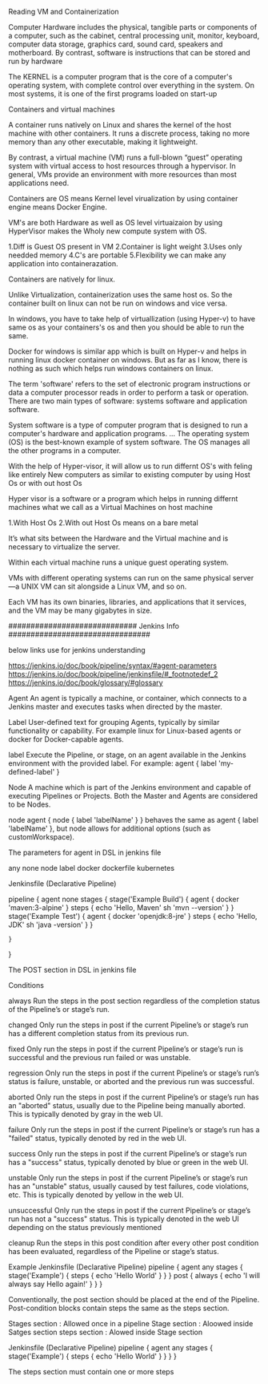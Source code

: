 Reading VM and Containerization

Computer Hardware includes the physical, tangible parts or components of a computer, such as the cabinet, central processing unit, monitor, keyboard, computer data storage, graphics card, sound card, speakers and motherboard. By contrast, software is instructions that can be stored and run by hardware

The KERNEL is a computer program that is the core of a computer's operating system, with complete control over everything in the system. On most systems, it is one of the first programs loaded on start-up

Containers and virtual machines

A container runs natively on Linux and shares the kernel of the host machine with other containers. It runs a discrete process, taking no more memory than any other executable, making it lightweight.

By contrast, a virtual machine (VM) runs a full-blown “guest” operating system with virtual access to host resources through a hypervisor. In general, VMs provide an environment with more resources than most applications need.

Containers are  OS means Kernel level virualization by using container engine means Docker Engine.

VM's are both Hardware as well as OS level virtuaizaion by using HyperVisor makes the Wholy new compute system with OS.

1.Diff is Guest OS present in VM
2.Container is light weight 
3.Uses only needded memory 
4.C's are portable
5.Flexibility we can make any application into containerazation.

Containers are natively for linux.

Unlike Virtualization, containerization uses the same host os. So the container built on linux can not be run on windows and vice versa.

In windows, you have to take help of virtuallization (using Hyper-v) to have same os as your containers's os and then you should be able to run the same.

Docker for windows is similar app which is built on Hyper-v and helps in running linux docker container on windows. But as far as I know, there is nothing as such which helps run windows containers on linux.




The term 'software' refers to the set of electronic program instructions or data a computer processor reads in order to perform a task or operation. There are two main types of software: systems software and application software.

System software is a type of computer program that is designed to run a computer's hardware and application programs. ... The operating system (OS) is the best-known example of system software. The OS manages all the other programs in a computer.

With the help of Hyper-visor, it will allow us to run differnt OS's with feling like entirely New computers as similar to existing computer by using Host Os or with out host Os

Hyper visor is a software or a program which helps in running differnt machines what we call as a Virtual Machines on host machine 

1.With Host Os 
2.With out Host Os means on a bare metal

It’s what sits between the Hardware and the Virtual machine and is necessary to virtualize the server.

Within each virtual machine runs a unique guest operating system. 

VMs with different operating systems can run on the same physical server—a UNIX VM can sit alongside a Linux VM, and so on. 

Each VM has its own binaries, libraries, and applications that it services, and the VM may be many gigabytes in size.




#############################	Jenkins Info ################################

below links use for jenkins understanding 

https://jenkins.io/doc/book/pipeline/syntax/#agent-parameters
https://jenkins.io/doc/book/pipeline/jenkinsfile/#_footnotedef_2
https://jenkins.io/doc/book/glossary/#glossary

Agent
An agent is typically a machine, or container, which connects to a Jenkins master and executes tasks when directed by the master.

Label
User-defined text for grouping Agents, typically by similar functionality or capability. For example linux for Linux-based agents or docker for Docker-capable agents.

label
Execute the Pipeline, or stage, on an agent available in the Jenkins environment with the provided label. For example: agent { label 'my-defined-label' }

Node
A machine which is part of the Jenkins environment and capable of executing Pipelines or Projects. Both the Master and Agents are considered to be Nodes.

node
agent { node { label 'labelName' } } behaves the same as agent { label 'labelName' }, but node allows for additional options (such as customWorkspace).

The parameters for agent in DSL in jenkins file 

any 
none
node
label
docker
dockerfile
kubernetes

Jenkinsfile (Declarative Pipeline)

pipeline {
    agent none 
    stages {
        stage('Example Build') {
            agent { docker 'maven:3-alpine' } 
            steps {
                echo 'Hello, Maven'
                sh 'mvn --version'
            }
        }
        stage('Example Test') {
            agent { docker 'openjdk:8-jre' } 
            steps {
                echo 'Hello, JDK'
                sh 'java -version'
            }
        }
	
    }
}


The POST section in DSL in jenkins file

Conditions

always
Run the steps in the post section regardless of the completion status of the Pipeline’s or stage’s run.

changed
Only run the steps in post if the current Pipeline’s or stage’s run has a different completion status from its previous run.

fixed
Only run the steps in post if the current Pipeline’s or stage’s run is successful and the previous run failed or was unstable.

regression
Only run the steps in post if the current Pipeline’s or stage’s run’s status is failure, unstable, or aborted and the previous run was successful.

aborted
Only run the steps in post if the current Pipeline’s or stage’s run has an "aborted" status, usually due to the Pipeline being manually aborted. This is typically denoted by gray in the web UI.

failure
Only run the steps in post if the current Pipeline’s or stage’s run has a "failed" status, typically denoted by red in the web UI.

success
Only run the steps in post if the current Pipeline’s or stage’s run has a "success" status, typically denoted by blue or green in the web UI.

unstable
Only run the steps in post if the current Pipeline’s or stage’s run has an "unstable" status, usually caused by test failures, code violations, etc. This is typically denoted by yellow in the web UI.

unsuccessful
Only run the steps in post if the current Pipeline’s or stage’s run has not a "success" status. This is typically denoted in the web UI depending on the status previously mentioned

cleanup
Run the steps in this post condition after every other post condition has been evaluated, regardless of the Pipeline or stage’s status.

Example
Jenkinsfile (Declarative Pipeline)
pipeline {
    agent any
    stages {
        stage('Example') {
            steps {
                echo 'Hello World'
            }
        }
    }
    post { 
        always { 
            echo 'I will always say Hello again!'
        }
    }
}

Conventionally, the post section should be placed at the end of the Pipeline.
Post-condition blocks contain steps the same as the steps section.


Stages section : Allowed once in a pipeline 
Stage section : Aloowed inside Satges section 
steps section : Alowed inside Stage section

Jenkinsfile (Declarative Pipeline)
pipeline {
    agent any
    stages { 
        stage('Example') {
            steps {
                echo 'Hello World'
            }
        }
    }
}

The steps section must contain one or more steps

